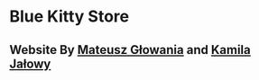 # Blue Kitty Store 

## Website By [Mateusz Głowania](https://github.com/Muraii-pl) and [Kamila Jałowy](https://github.com/Nekoshy)


